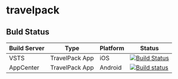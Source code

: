 # travelpack

## Buld Status


| Build Server | Type         | Platform | Status                                                                                                                                                                                 |
|--------------|--------------|----------|----------------------------------------------------------------------------------------------------------------------------------------------------------------------------------------|
| VSTS  | TravelPack App   | iOS      |   [![Build Status](https://dev.azure.com/mohammedsadiq/TravelPack/_apis/build/status/TravelPack-CI(iOS)?branchName=master)](https://dev.azure.com/mohammedsadiq/TravelPack/_build/latest?definitionId=2&branchName=master)     |
| AppCenter  | TravelPack App   | Android      |   [![Build status](https://build.appcenter.ms/v0.1/apps/c99c66ed-038b-467e-bb3c-e831e48188b6/branches/master/badge)](https://appcenter.ms) |
